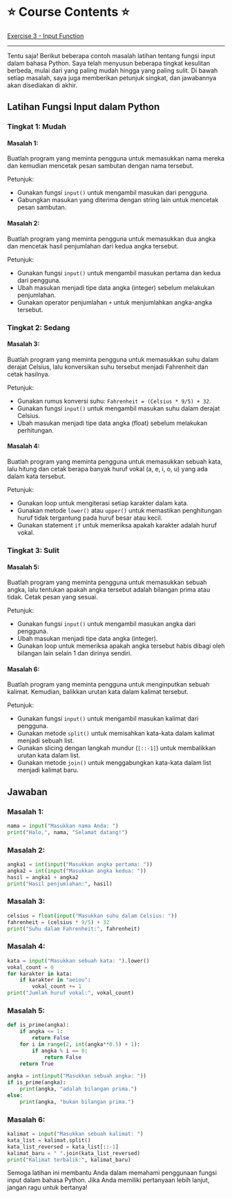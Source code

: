 # ⭐️ Course Contents ⭐️

[Exercise 3 - Input Function](https://app.codingrooms.com/management/assignments/364788/overview)

---

Tentu saja! Berikut beberapa contoh masalah latihan tentang fungsi input dalam bahasa Python. Saya telah menyusun beberapa tingkat kesulitan berbeda, mulai dari yang paling mudah hingga yang paling sulit. Di bawah setiap masalah, saya juga memberikan petunjuk singkat, dan jawabannya akan disediakan di akhir.

## Latihan Fungsi Input dalam Python

### Tingkat 1: Mudah

#### Masalah 1:
Buatlah program yang meminta pengguna untuk memasukkan nama mereka dan kemudian mencetak pesan sambutan dengan nama tersebut.

Petunjuk:
- Gunakan fungsi `input()` untuk mengambil masukan dari pengguna.
- Gabungkan masukan yang diterima dengan string lain untuk mencetak pesan sambutan.

#### Masalah 2:
Buatlah program yang meminta pengguna untuk memasukkan dua angka dan mencetak hasil penjumlahan dari kedua angka tersebut.

Petunjuk:
- Gunakan fungsi `input()` untuk mengambil masukan pertama dan kedua dari pengguna.
- Ubah masukan menjadi tipe data angka (integer) sebelum melakukan penjumlahan.
- Gunakan operator penjumlahan `+` untuk menjumlahkan angka-angka tersebut.

### Tingkat 2: Sedang

#### Masalah 3:
Buatlah program yang meminta pengguna untuk memasukkan suhu dalam derajat Celsius, lalu konversikan suhu tersebut menjadi Fahrenheit dan cetak hasilnya.

Petunjuk:
- Gunakan rumus konversi suhu: `Fahrenheit = (Celsius * 9/5) + 32`.
- Gunakan fungsi `input()` untuk mengambil masukan suhu dalam derajat Celsius.
- Ubah masukan menjadi tipe data angka (float) sebelum melakukan perhitungan.

#### Masalah 4:
Buatlah program yang meminta pengguna untuk memasukkan sebuah kata, lalu hitung dan cetak berapa banyak huruf vokal (a, e, i, o, u) yang ada dalam kata tersebut.

Petunjuk:
- Gunakan loop untuk mengiterasi setiap karakter dalam kata.
- Gunakan metode `lower()` atau `upper()` untuk memastikan penghitungan huruf tidak tergantung pada huruf besar atau kecil.
- Gunakan statement `if` untuk memeriksa apakah karakter adalah huruf vokal.

### Tingkat 3: Sulit

#### Masalah 5:
Buatlah program yang meminta pengguna untuk memasukkan sebuah angka, lalu tentukan apakah angka tersebut adalah bilangan prima atau tidak. Cetak pesan yang sesuai.

Petunjuk:
- Gunakan fungsi `input()` untuk mengambil masukan angka dari pengguna.
- Ubah masukan menjadi tipe data angka (integer).
- Gunakan loop untuk memeriksa apakah angka tersebut habis dibagi oleh bilangan lain selain 1 dan dirinya sendiri.

#### Masalah 6:
Buatlah program yang meminta pengguna untuk menginputkan sebuah kalimat. Kemudian, balikkan urutan kata dalam kalimat tersebut.

Petunjuk:
- Gunakan fungsi `input()` untuk mengambil masukan kalimat dari pengguna.
- Gunakan metode `split()` untuk memisahkan kata-kata dalam kalimat menjadi sebuah list.
- Gunakan slicing dengan langkah mundur (`[::-1]`) untuk membalikkan urutan kata dalam list.
- Gunakan metode `join()` untuk menggabungkan kata-kata dalam list menjadi kalimat baru.

## Jawaban

### Masalah 1:
```python
nama = input("Masukkan nama Anda: ")
print("Halo,", nama, "Selamat datang!")
```

### Masalah 2:
```python
angka1 = int(input("Masukkan angka pertama: "))
angka2 = int(input("Masukkan angka kedua: "))
hasil = angka1 + angka2
print("Hasil penjumlahan:", hasil)
```

### Masalah 3:
```python
celsius = float(input("Masukkan suhu dalam Celsius: "))
fahrenheit = (celsius * 9/5) + 32
print("Suhu dalam Fahrenheit:", fahrenheit)
```

### Masalah 4:
```python
kata = input("Masukkan sebuah kata: ").lower()
vokal_count = 0
for karakter in kata:
    if karakter in "aeiou":
        vokal_count += 1
print("Jumlah huruf vokal:", vokal_count)
```

### Masalah 5:
```python
def is_prime(angka):
    if angka <= 1:
        return False
    for i in range(2, int(angka**0.5) + 1):
        if angka % i == 0:
            return False
    return True

angka = int(input("Masukkan sebuah angka: "))
if is_prime(angka):
    print(angka, "adalah bilangan prima.")
else:
    print(angka, "bukan bilangan prima.")
```

### Masalah 6:
```python
kalimat = input("Masukkan sebuah kalimat: ")
kata_list = kalimat.split()
kata_list_reversed = kata_list[::-1]
kalimat_baru = " ".join(kata_list_reversed)
print("Kalimat terbalik:", kalimat_baru)
```

Semoga latihan ini membantu Anda dalam memahami penggunaan fungsi input dalam bahasa Python. Jika Anda memiliki pertanyaan lebih lanjut, jangan ragu untuk bertanya!